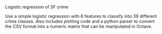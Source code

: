 Logistic regression of SF crime
    
Use a simple logistic regression with 6 features to classify into 39 different
crime classes. Also includes plotting code and a python parser to convert the
CSV format into a numeric matrix that can be manipulated in Octave.
